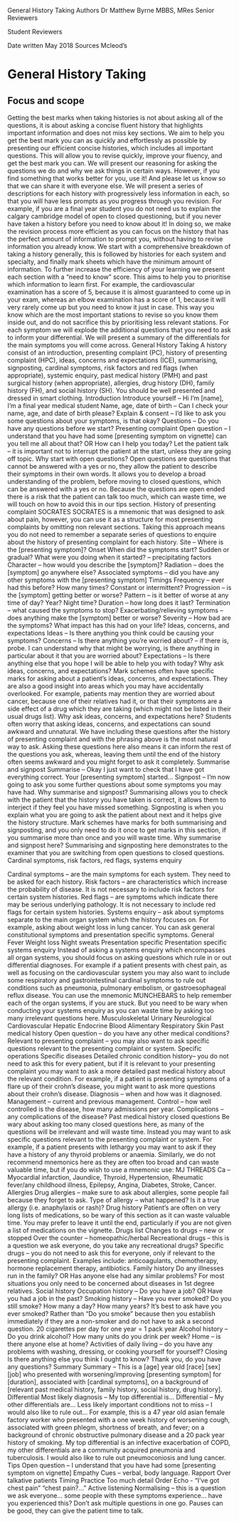 General History Taking
Authors
Dr Matthew Byrne MBBS, MRes
Senior Reviewers

Student Reviewers

Date written
May 2018
Sources
Mcleod’s

# General History Taking

## Focus and scope
Getting the best marks when taking histories is not about asking all of the questions, it is about asking a concise fluent history that highlights important information and does not miss key sections.
We aim to help you get the best mark you can as quickly and effortlessly as possible by presenting our efficient concise histories, which includes all important questions. This will allow you to revise quickly, improve your fluency, and get the best mark you can.
We will present our reasoning for asking the questions we do and why we ask things in certain ways. However, if you find something that works better for you, use it! And please let us know so that we can share it with everyone else.
We will present a series of descriptions for each history with progressively less information in each, so that you will have less prompts as you progress through you revision. For example, if you are a final year student you do not need us to explain the calgary cambridge model of open to closed questioning, but if you never have taken a history before you need to know about it! In doing so, we make the revision process more efficient as you can focus on the history that has the perfect amount of information to prompt you, without having to revise information you already know.
We start with a comprehensive breakdown of taking a history generally, this is followed by histories for each system and specialty, and finally mark sheets which have the minimum amount of information.
To further increase the efficiency of your learning we present each section with a “need to know” score. This aims to help you to prioritise which information to learn first. For example, the cardiovascular examination has a score of 5, because it is almost guaranteed to come up in your exam, whereas an elbow examination has a score of 1, because it will very rarely come up but you need to know it just in case. This way you know which are the most important stations to revise so you know them inside out, and do not sacrifice this by prioritising less relevant stations.
For each symptom we will explode the additional questions that you need to ask to inform your differential. We will present a summary of the differentials for the main symptoms you will come across.
General History Taking
A history consist of an introduction, presenting complaint (PC), history of presenting complaint (HPC), ideas, concerns and expectations (ICE), summarising, signposting, cardinal symptoms, risk factors and red flags (when appropriate), systemic enquiry, past medical history (PMH) and past surgical history (when appropriate), allergies, drug history (DH), family history (FH), and social history (SH).
You should be well presented and dressed in smart clothing.
Introduction
Introduce yourself – Hi I’m [name], I’m a final year medical student
Name, age, date of birth – Can I check your name, age, and date of birth please?
Explain & consent – I’d like to ask you some questions about your symptoms, is that okay?
Questions – Do you have any questions before we start?
Presenting complaint
Open question – I understand that you have had some [presenting symptom on vignette] can you tell me all about that? OR How can I help you today?
Let the patient talk – it is important not to interrupt the patient at the start, unless they are going off topic.
Why start with open questions?
Open questions are questions that cannot be answered with a yes or no, they allow the patient to describe their symptoms in their own words. It allows you to develop a broad understanding of the problem, before moving to closed questions, which can be answered with a yes or no. Because the questions are open ended there is a risk that the patient can talk too much, which can waste time, we will touch on how to avoid this in our tips section.
History of presenting complaint
SOCRATES
SOCRATES is a mnemonic that was designed to ask about pain, however, you can use it as a structure for most presenting complaints by omitting non relevant sections. Taking this approach means you do not need to remember a separate series of questions to enquire about the history of presenting complaint for each history.
Site – Where is the [presenting symptom]?
Onset
When did the symptoms start?
Sudden or gradual?
What were you doing when it started? – precipitating factors
Character – how would you describe the [symptom]?
Radiation – does the [symptom] go anywhere else?
Associated symptoms – did you have any other symptoms with the [presenting symptom]
Timings
Frequency – ever had this before? How many times?
Constant or intermittent?
Progression – is the [symptom] getting better or worse?
Pattern – is it better of worse at any time of day? Year? Night time?
Duration – how long does it last? 
Termination – what caused the symptoms to stop?
Exacerbating/relieving symptoms – does anything make the [symptom] better or worse?
Severity – How bad are the symptoms? What impact has this had on your life?
Ideas, concerns, and expectations
Ideas – Is there anything you think could be causing your symptoms?
Concerns – Is there anything you’re worried about? – if there is, probe. I can understand why that might be worrying, is there anything in particular about it that you are worried about?
Expectations – Is there anything else that you hope I will be able to help you with today?
Why ask ideas, concerns, and expectations?
Mark schemes often have specific marks for asking about a patient’s ideas, concerns, and expectations. They are also a good insight into areas which you may have accidentally overlooked. For example, patients may mention they are worried about cancer, because one of their relatives had it, or that their symptoms are a side effect of a drug which they are taking (which might not be listed in their usual drugs list).
Why ask ideas, concerns, and expectations here?
Students often worry that asking ideas, concerns, and expectations can sound awkward and unnatural. We have including these questions after the history of presenting complaint and with the phrasing above is the most natural way to ask. Asking these questions here also means it can inform the rest of the questions you ask, whereas, leaving them until the end of the history often seems awkward and you might forget to ask it completely. 
Summarise and signpost
Summarise – Okay I just want to check that I have got everything correct. Your [presenting symptom] started…
Signpost – I’m now going to ask you some further questions about some symptoms you may have had.
Why summarise and signpost?
Summarising allows you to check with the patient that the history you have taken is correct, it allows them to interject if they feel you have missed something. Signposting is when you explain what you are going to ask the patient about next and it helps give the history structure.
Mark schemes have marks for both summarising and signposting, and you only need to do it once to get marks in this section, if you summarise more than once and you will waste time.
Why summarise and signpost here?
Summarising and signposting here demonstrates to the examiner that you are switching from open questions to closed questions.
Cardinal symptoms, risk factors, red flags, systems enquiry

Cardinal symptoms – are the main symptoms for each system. They need to be asked for each history.
Risk factors – are characteristics which increase the probability of disease. It is not necessary to include risk factors for certain system histories.
Red flags – are symptoms which indicate there may be serious underlying pathology. It is not necessary to include red flags for certain system histories.
Systems enquiry – ask about symptoms separate to the main organ system which the history focuses on. For example, asking about weight loss in lung cancer. You can ask general constitutional symptoms and presentation specific symptoms.
General
Fever
Weight loss
Night sweats
Presentation specific
Presentation specific systems enquiry
Instead of asking a systems enquiry which encompasses all organ systems, you should focus on asking questions which rule in or out differential diagnoses. For example if a patient presents with chest pain, as well as focusing on the cardiovascular system you may also want to include some respiratory and gastrointestinal cardinal symptoms to rule out conditions such as pneumonia, pulmonary embolism, or gastroesophageal reflux disease.
You can use the mnemonic MUNCHEBARS to help remember each of the organ systems, if you are stuck. But you need to be wary when conducting your systems enquiry as you can waste time by asking too many irrelevant questions here.
Musculoskeletal
Urinary
Neurological
Cardiovascular
Hepatic
Endocrine
Blood
Alimentary
Respiratory
Skin
Past medical history
Open question – do you have any other medical conditions?
Relevant to presenting complaint – you may also want to ask specific questions relevant to the presenting complaint or system. 
Specific operations
Specific diseases
Detailed chronic condition history– you do not need to ask this for every patient, but if it is relevant to your presenting complaint you may want to ask a more detailed past medical history about the relevant condition. For example, if a patient is presenting symptoms of a flare up of their crohn’s disease, you might want to ask more questions about their crohn’s disease.
Diagnosis – when and how was it diagnosed.
Management – current and previous management.
Control – how well controlled is the disease, how many admissions per year.
Complications – any complications of the disease?
Past medical history closed questions
Be wary about asking too many closed questions here, as many of the questions will be irrelevant and will waste time. Instead you may want to ask specific questions relevant to the presenting complaint or system. For example, if a patient presents with lethargy you may want to ask if they have a history of any thyroid problems or anaemia.
Similarly, we do not recommend mnemonics here as they are often too broad and can waste valuable time, but if you do wish to use a mnemonic use: MJ THREADS Ca – Myocardial infarction, Jaundice, Thyroid, Hypertension, Rheumatic fever/any childhood illness, Epilepsy, Angina, Diabetes, Stroke, Cancer.
Allergies
Drug allergies – make sure to ask about allergies, some people fail because they forget to ask.
Type of allergy – what happened? Is it a true allergy (i.e. anaphylaxis or rash)?
Drug history
Patient’s are often on very long lists of medications, so be wary of this section as it can waste valuable time. You may prefer to leave it until the end, particularly if you are not given a list of medications on the vignette.
Drugs list
Changes to drugs – new or stopped
Over the counter – homeopathic/herbal
Recreational drugs – this is a question we ask everyone, do you take any recreational drugs?
Specific drugs – you do not need to ask this for everyone, only if relevant to the presenting complaint. Examples include: anticoagulants, chemotherapy, hormone replacement therapy, antibiotics.
Family history
Do any illnesses run in the family? OR Has anyone else had any similar problems?
For most situations you only need to be concerned about diseases in 1st degree relatives.
Social history
Occupation history – Do you have a job? OR Have you had a job in the past?
Smoking history – Have you ever smoked? Do you still smoke? How many a day? How many years?
It’s best to ask have you ever smoked? Rather than “Do you smoke” because then you establish immediately if they are a non-smoker and do not have to ask a second question.
20 cigarettes per day for one year = 1 pack year
Alcohol history – Do you drink alcohol? How many units do you drink per week?
Home – is there anyone else at home?
Activities of daily living – do you have any problems with washing, dressing, or cooking yourself for yourself?
Closing
Is there anything else you think I ought to know?
Thank you, do you have any questions?
Summary
Summary – This is a [age] year old [race] [sex] [job] who presented with worsening/improving [presenting symptom] for [duration], associated with [cardinal symptoms], on a background of [relevant past medical history, family history, social history, drug history].
Differential
Most likely diagnosis – My top differential is…
Differential – My other differentials are…
Less likely important conditions not to miss – I would also like to rule out...
For example, this is a 47 year old asian female factory worker who presented with a one week history of worsening cough, associated with green phlegm, shortness of breath, and fever; on a background of chronic obstructive pulmonary disease and a 20 pack year history of smoking. My top differential is an infective exacerbation of COPD, my other differentials are a community acquired pneumonia and tuberculosis. I would also like to rule out pneumoconiosis and lung cancer.
Tips
Open question – I understand that you have had some [presenting symptom on vignette] 
Empathy
Cues – verbal, body language.
Rapport
Over talkative patients
Timing
Practice
Too much detail
Order
Echo - “I’ve got chest pain” “chest pain?...”
Active listening
Normalising – this is a question we ask everyone… some people with these symptoms experience… have you experienced this?
Don’t ask multiple questions in one go.
Pauses can be good, they can give the patient time to talk.
